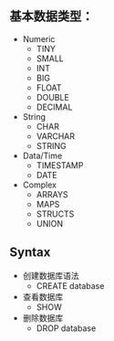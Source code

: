 ## 基本数据类型：
* Numeric
	- TINY
	- SMALL
	- INT
	- BIG
	- FLOAT 
	- DOUBLE
	- DECIMAL
* String
	- CHAR
	- VARCHAR
	- STRING
* Data/Time
	- TIMESTAMP
	- DATE
* Complex
	- ARRAYS
	- MAPS
	- STRUCTS
	- UNION
## Syntax
* 创建数据库语法
	- CREATE database <DatabaseName>
* 查看数据库
	- SHOW <DatanbaseName>
* 删除数据库
	- DROP database <DatabaseName>


